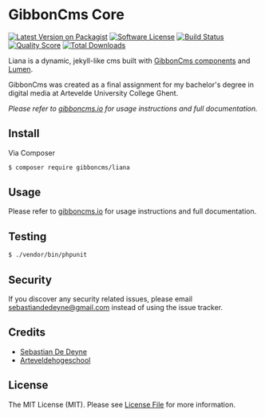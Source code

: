 # GibbonCms Core

[![Latest Version on Packagist](https://img.shields.io/packagist/v/gibboncms/liana.svg?style=flat-square)](https://packagist.org/packages/gibboncms/liana)
[![Software License](https://img.shields.io/badge/license-MIT-brightgreen.svg?style=flat-square)](LICENSE.md)
[![Build Status](https://img.shields.io/travis/gibboncms/liana/master.svg?style=flat-square)](https://travis-ci.org/gibboncms/liana)
[![Quality Score](https://img.shields.io/scrutinizer/g/gibboncms/liana.svg?style=flat-square)](https://scrutinizer-ci.com/g/gibboncms/liana)
[![Total Downloads](https://img.shields.io/packagist/dt/gibboncms/liana.svg?style=flat-square)](https://packagist.org/packages/gibboncms/liana)

Liana is a dynamic, jekyll-like cms built with [GibbonCms components](https://github.com/gibboncms) and [Lumen](https://github.com/laravel/lumen).

GibbonCms was created as a final assignment for my bachelor's degree in digital media at Artevelde University College Ghent.

*Please refer to [gibboncms.io](http://gibboncms.io) for usage instructions and full documentation.*

## Install

Via Composer

``` bash
$ composer require gibboncms/liana
```

## Usage

Please refer to [gibboncms.io](http://gibboncms.io) for usage instructions and full documentation.

## Testing

``` bash
$ ./vendor/bin/phpunit
```

## Security

If you discover any security related issues, please email sebastiandedeyne@gmail.com instead of using the issue tracker.

## Credits

- [Sebastian De Deyne](https://github.com/sebastiandedeyne)
- [Arteveldehogeschool](http://www.arteveldehogeschool.be)

## License

The MIT License (MIT). Please see [License File](LICENSE.md) for more information.
